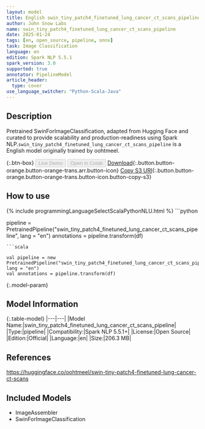 ```yaml
---
layout: model
title: English swin_tiny_patch4_finetuned_lung_cancer_ct_scans_pipeline pipeline SwinForImageClassification from oohtmeel
author: John Snow Labs
name: swin_tiny_patch4_finetuned_lung_cancer_ct_scans_pipeline
date: 2025-01-24
tags: [en, open_source, pipeline, onnx]
task: Image Classification
language: en
edition: Spark NLP 5.5.1
spark_version: 3.0
supported: true
annotator: PipelineModel
article_header:
  type: cover
use_language_switcher: "Python-Scala-Java"
---
```


## Description

Pretrained SwinForImageClassification, adapted from Hugging Face and curated to provide scalability and production-readiness using Spark NLP.`swin_tiny_patch4_finetuned_lung_cancer_ct_scans_pipeline` is a English model originally trained by oohtmeel.

{:.btn-box}
<button class="button button-orange" disabled>Live Demo</button>
<button class="button button-orange" disabled>Open in Colab</button>
[Download](https://s3.amazonaws.com/auxdata.johnsnowlabs.com/public/models/swin_tiny_patch4_finetuned_lung_cancer_ct_scans_pipeline_en_5.5.1_3.0_1737694639773.zip){:.button.button-orange.button-orange-trans.arr.button-icon}
[Copy S3 URI](s3://auxdata.johnsnowlabs.com/public/models/swin_tiny_patch4_finetuned_lung_cancer_ct_scans_pipeline_en_5.5.1_3.0_1737694639773.zip){:.button.button-orange.button-orange-trans.button-icon.button-copy-s3}

## How to use



<div class="tabs-box" markdown="1">
{% include programmingLanguageSelectScalaPythonNLU.html %}
```python

pipeline = PretrainedPipeline("swin_tiny_patch4_finetuned_lung_cancer_ct_scans_pipeline", lang = "en")
annotations =  pipeline.transform(df)   

```
```scala

val pipeline = new PretrainedPipeline("swin_tiny_patch4_finetuned_lung_cancer_ct_scans_pipeline", lang = "en")
val annotations = pipeline.transform(df)

```
</div>

{:.model-param}
## Model Information

{:.table-model}
|---|---|
|Model Name:|swin_tiny_patch4_finetuned_lung_cancer_ct_scans_pipeline|
|Type:|pipeline|
|Compatibility:|Spark NLP 5.5.1+|
|License:|Open Source|
|Edition:|Official|
|Language:|en|
|Size:|206.3 MB|

## References

https://huggingface.co/oohtmeel/swin-tiny-patch4-finetuned-lung-cancer-ct-scans

## Included Models

- ImageAssembler
- SwinForImageClassification